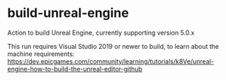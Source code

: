 # build-unreal-engine
Action to build Unreal Engine, currently supporting version 5.0.x

This run requires Visual Studio 2019 or newer to build, to learn about the machine requirements:
https://dev.epicgames.com/community/learning/tutorials/k8Ve/unreal-engine-how-to-build-the-unreal-editor-github
